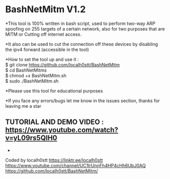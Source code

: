 # BashNetMitm V1.2
*This tool is 100% written in bash script, used to perform two-way ARP spoofing on 255 targets of a certain network, also for two purposes that are MITM or Cutting off internet access.

*It also can be used to cut the connection off these devices by disabling the ipv4 forward (accessible in the tool)

*How to set the tool up and use it :  
  $  git clone https://github.com/localh0stt/BashNetMitm  
  $ cd BashNetMitms  
  $ chmod +x BashNetMitm.sh   
  $ sudo ./BashNetMitm.sh

*Please use this tool for educational purposes

*If you face any errors/bugs let me know in the issues section, thanks for leaving me a star

TUTORIAL AND DEMO VIDEO : https://www.youtube.com/watch?v=yL09rs5QlH0
-
-
Coded by localh0stt 
https://linktr.ee/localh0stt  
https://www.youtube.com/channel/UC1IrUnnFh4HP4cHh6UbJ0AQ  
https://github.com/localh0stt/BashNetMitm/
